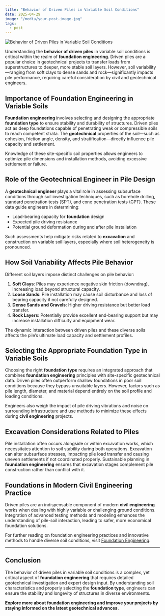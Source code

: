 ```yaml
---
title: "Behavior of Driven Piles in Variable Soil Conditions"
date: 2025-04-29
image: "/media/your-post-image.jpg"
tags:
  - post
---
```


![Behavior of Driven Piles in Variable Soil Conditions](/media/your-post-image.jpg)

Understanding the **behavior of driven piles** in variable soil conditions is critical within the realm of **foundation engineering**. Driven piles are a popular choice in geotechnical projects to transfer loads from superstructures to deeper, more stable soil layers. However, soil variability—ranging from soft clays to dense sands and rock—significantly impacts pile performance, requiring careful consideration by civil and geotechnical engineers.

## Importance of Foundation Engineering in Variable Soils

**Foundation engineering** involves selecting and designing the appropriate **foundation type** to ensure stability and durability of structures. Driven piles act as deep foundations capable of penetrating weak or compressible soils to reach competent strata. The **geotechnical** properties of the soil—such as cohesion, friction angle, density, and stratification—directly influence pile capacity and settlement.

Knowledge of these site-specific soil properties allows engineers to optimize pile dimensions and installation methods, avoiding excessive settlement or failure.

## Role of the Geotechnical Engineer in Pile Design

A **geotechnical engineer** plays a vital role in assessing subsurface conditions through soil investigation techniques, such as borehole drilling, standard penetration tests (SPT), and cone penetration tests (CPT). These data guide engineers in determining:

- Load-bearing capacity for **foundation** design
- Expected pile driving resistance
- Potential ground deformation during and after pile installation

Such assessments help mitigate risks related to **excavation** and construction on variable soil layers, especially where soil heterogeneity is pronounced.

## How Soil Variability Affects Pile Behavior

Different soil layers impose distinct challenges on pile behavior:

1. **Soft Clays**: Piles may experience negative skin friction (downdrag), increasing load beyond structural capacity.
2. **Loose Sands**: Pile installation may cause soil disturbance and loss of bearing capacity if not carefully designed.
3. **Dense Sands and Gravels**: Higher driving resistance but better load transfer.
4. **Rock Layers**: Potentially provide excellent end-bearing support but may increase installation difficulty and equipment wear.

The dynamic interaction between driven piles and these diverse soils affects the pile’s ultimate load capacity and settlement profiles.

## Selecting the Appropriate Foundation Type in Variable Soils

Choosing the right **foundation type** requires an integrated approach that combines **foundation engineering** principles with site-specific geotechnical data. Driven piles often outperform shallow foundations in poor soil conditions because they bypass unsuitable layers. However, factors such as pile length, diameter, and material depend entirely on the soil profile and loading conditions.

Engineers also weigh the impact of pile driving vibrations and noise on surrounding infrastructure and use methods to minimize these effects during **civil engineering** projects.

## Excavation Considerations Related to Piles

Pile installation often occurs alongside or within excavation works, which necessitates attention to soil stability during both operations. Excavation can alter subsurface stresses, impacting pile load transfer and causing uneven settlements if not coordinated properly. Sustainable planning in **foundation engineering** ensures that excavation stages complement pile construction rather than conflict with it.

## Foundations in Modern Civil Engineering Practice

Driven piles are an indispensable component of modern **civil engineering** works when dealing with highly variable or challenging ground conditions. Integration of advanced testing methods and modeling enhances the understanding of pile-soil interaction, leading to safer, more economical foundation solutions.

For further reading on foundation engineering practices and innovative methods to handle diverse soil conditions, visit [Foundation Engineering](https://newspeak.today/foundation-engineering).

---

## Conclusion

The behavior of driven piles in variable soil conditions is a complex, yet critical aspect of **foundation engineering** that requires detailed geotechnical investigation and expert design input. By understanding soil characteristics and properly selecting the **foundation type**, engineers can ensure the stability and longevity of structures in diverse environments.

**Explore more about foundation engineering and improve your projects by staying informed on the latest geotechnical advances.**
